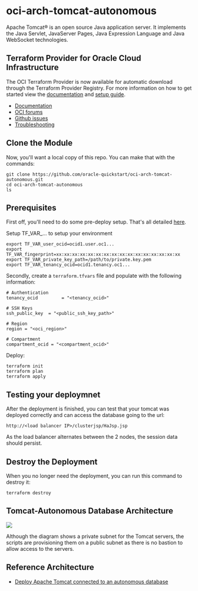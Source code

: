 # oci-arch-tomcat-autonomous

Apache Tomcat® is an open source Java application server. It implements the Java Servlet, JavaServer Pages, Java Expression Language and Java WebSocket technologies.

## Terraform Provider for Oracle Cloud Infrastructure
The OCI Terraform Provider is now available for automatic download through the Terraform Provider Registry. 
For more information on how to get started view the [documentation](https://www.terraform.io/docs/providers/oci/index.html) 
and [setup guide](https://www.terraform.io/docs/providers/oci/guides/version-3-upgrade.html).

* [Documentation](https://www.terraform.io/docs/providers/oci/index.html)
* [OCI forums](https://cloudcustomerconnect.oracle.com/resources/9c8fa8f96f/summary)
* [Github issues](https://github.com/terraform-providers/terraform-provider-oci/issues)
* [Troubleshooting](https://www.terraform.io/docs/providers/oci/guides/guides/troubleshooting.html)

## Clone the Module
Now, you'll want a local copy of this repo. You can make that with the commands:

    git clone https://github.com/oracle-quickstart/oci-arch-tomcat-autonomous.git
    cd oci-arch-tomcat-autonomous
    ls

## Prerequisites
First off, you'll need to do some pre-deploy setup.  That's all detailed [here](https://github.com/cloud-partners/oci-prerequisites).

Setup TF_VAR_... to setup your environment

```
export TF_VAR_user_ocid=ocid1.user.oc1...
export TF_VAR_fingerprint=xx:xx:xx:xx:xx:xx:xx:xx:xx:xx:xx:xx:xx:xx:xx:xx
export TF_VAR_private_key_path=/path/to/private.key.pem
export TF_VAR_tenancy_ocid=ocid1.tenancy.oc1...
```

Secondly, create a `terraform.tfvars` file and populate with the following information:

```
# Authentication
tenancy_ocid         = "<tenancy_ocid>"

# SSH Keys
ssh_public_key  = "<public_ssh_key_path>"

# Region
region = "<oci_region>"

# Compartment
compartment_ocid = "<compartment_ocid>"

````

Deploy:

    terraform init
    terraform plan
    terraform apply

## Testing your deploymnet

After the deployment is finished, you can test that your tomcat was deployed correctly and can access the database going to the url:

````
http://<load balancer IP>/clusterjsp/HaJsp.jsp

`````
As the load balancer alternates between the 2 nodes, the session data should persist.

## Destroy the Deployment
When you no longer need the deployment, you can run this command to destroy it:

    terraform destroy

## Tomcat-Autonomous Database Architecture

![](./images/architecture-deploy-tomcat-mds.png)

Although the diagram shows a private subnet for the Tomcat servers, the scripts are provisioning them on a public subnet as there is no bastion to allow access to the servers.


## Reference Architecture

- [Deploy Apache Tomcat connected to an autonomous database](https://docs.oracle.com/en/solutions/deploy-tomcat-mds)
